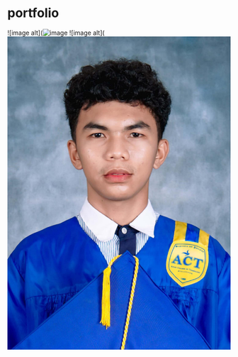 # portfolio
![image alt](![image](140f2384-64ac-42b0-ba2e-fe88f4d5d876.jpgb)
![image alt](![image](8bfc5e2d-783a-40e4-986e-a52544fe8d1a.jpg)
